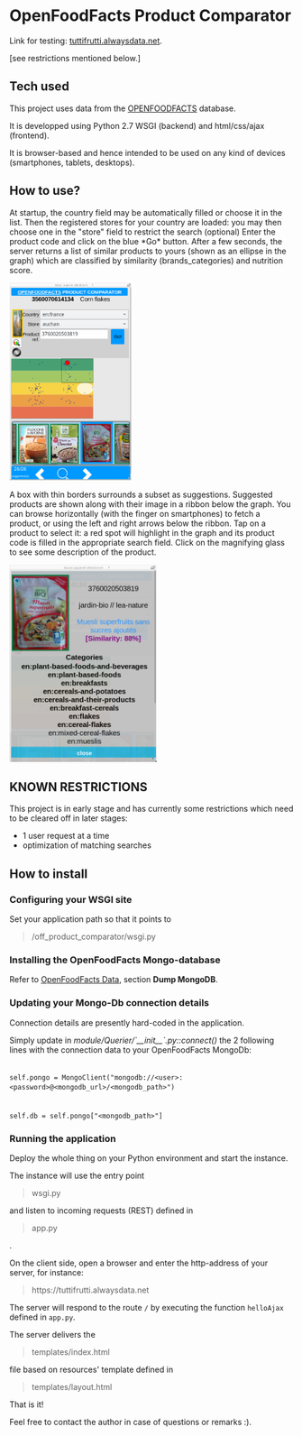 <h1>OpenFoodFacts Product Comparator</h1>

<p>Link for testing: <a href="https://tuttifrutti.alwaysdata.net" target="_blank">tuttifrutti.alwaysdata.net</a>.</p>
<p>[see restrictions mentioned below.]<p>
<h2>Tech used</h2>
<p>This project uses data from the <a href="https://world.openfoodfacts.org/">OPENFOODFACTS</a> database.</p>
<p>It is developped using Python 2.7 WSGI (backend) and html/css/ajax (frontend).</p>
<p>It is browser-based and hence intended to be used on any kind of devices (smartphones, tablets, desktops).</p>

<h2>How to use?</h2>
At startup, the country field may be automatically filled or choose it in the list.
Then the registered stores for your country are loaded: you may then choose one in the "store" field to restrict the search (optional)
Enter the product code and click on the blue *Go* button.
After a few seconds, the server returns a list of similar products to yours (shown as an ellipse in the graph) which are classified by similarity (brands_categories)
and nutrition score.

<img src="https://github.com/oricdev/off_product_comparator/blob/master/_documentation/images/scr_search_results.png"
title="search results"
height="350px" />

A box with thin borders surrounds a subset as suggestions. Suggested products are shown along with their image in a ribbon below the graph. You can browse horizontally (with the finger on smartphones) to fetch a product, or using the left and right arrows below the ribbon. Tap on a product to select it: a red spot will highlight in the graph and its product code is filled in the appropriate search field.
Click on the magnifying glass to see some description of the product.

<img src="https://github.com/oricdev/off_product_comparator/blob/master/_documentation/images/scr_details_suggested_product.png"
title="details of a similar product chosen in the ribbon"
height="350px" />

<h2>KNOWN RESTRICTIONS</h2>
This project is in early stage and has currently some restrictions which need to be cleared off in later stages:
<ul>
<li>1 user request at a time</li>
<li>optimization of matching searches</li>
</ul>

<h2>How to install</h2>
<h3>Configuring your WSGI site</h3>
Set your application path so that it points to <blockquote>/off_product_comparator/wsgi.py</blockquote>

<h3>Installing the OpenFoodFacts Mongo-database</h3>
Refer to <a href='https://fr.openfoodfacts.org/data' target="_blank">OpenFoodFacts Data</a>, section <b>Dump MongoDB</b>.
<h3>Updating your Mongo-Db connection details</h3>
<p>Connection details are presently hard-coded in the application.</p>
<p>Simply update in <i>module/Querier/`__init__`.py::connect()</i> the 2 following lines with the connection data to your OpenFoodFacts MongoDb:
</p>
<p>
<code>
self.pongo = MongoClient("mongodb://&lt;user&gt;:&lt;password&gt;@&lt;mongodb_url&gt;/&lt;mongodb_path&gt;")
<br />
self.db = self.pongo["&lt;mongodb_path&gt;"]
</code>
</p>
<h3>Running the application</h3>
<p>Deploy the whole thing on your Python environment and start the instance.</p>
<p>The instance will use the entry point <blockquote>wsgi.py</blockquote> and listen to incoming requests (REST) defined in <blockquote>app.py</blockquote>.</p>
<p>On the client side, open a browser and enter the http-address of your server, for instance:
<blockquote>https://tuttifrutti.alwaysdata.net</blockquote></p>
<p>The server will respond to the route <code>/</code> by executing the function <code>helloAjax</code> defined in <code>app.py</code>.
<p>The server delivers the <blockquote>templates/index.html</blockquote> file based on resources' template defined in <blockquote>templates/layout.html</blockquote>
That is it!
</p>
<p>Feel free to contact the author in case of questions or remarks :).
</p>


